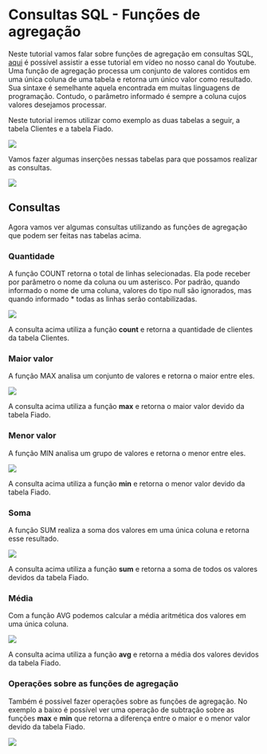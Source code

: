 # Consultas SQL - Funções de agregação

Neste tutorial vamos falar sobre funções de agregação em consultas SQL, [aqui](https://www.youtube.com/watch?v=KLeY43B9O0k) é possível assistir a esse tutorial em vídeo no nosso canal do Youtube. Uma função de agregação processa um conjunto de valores contidos em uma única coluna de uma tabela e retorna um único valor como resultado. Sua sintaxe é semelhante aquela encontrada em muitas linguagens de programação. Contudo, o parâmetro informado é sempre a coluna cujos valores desejamos processar.

Neste tutorial iremos utilizar como exemplo as duas tabelas a seguir, a tabela Clientes e a tabela Fiado.

![](https://github.com/ciencia-de-dados-pratica/GEAM-basico/blob/master/2020/Bruno-Consultas%20SQL_Fun%C3%A7%C3%B5es%20de%20agrega%C3%A7%C3%A3o/Imagens/Imagem01.png)

Vamos fazer algumas inserções nessas tabelas para que possamos realizar as consultas.

![](https://github.com/ciencia-de-dados-pratica/GEAM-basico/blob/master/2020/Bruno-Consultas%20SQL_Fun%C3%A7%C3%B5es%20de%20agrega%C3%A7%C3%A3o/Imagens/Imagem02.png)

## Consultas
Agora vamos ver algumas consultas utilizando as funções de agregação que podem ser feitas nas tabelas acima.

### Quantidade
A função COUNT retorna o total de linhas selecionadas. Ela pode receber por parâmetro o nome da coluna ou um asterisco. Por padrão, quando informado o nome de uma coluna, valores do tipo null são ignorados, mas quando informado * todas as linhas serão contabilizadas.

![](https://github.com/ciencia-de-dados-pratica/GEAM-basico/blob/master/2020/Bruno-Consultas%20SQL_Fun%C3%A7%C3%B5es%20de%20agrega%C3%A7%C3%A3o/Imagens/Imagem03.png)

A consulta acima utiliza a função **count** e retorna a quantidade de clientes da tabela Clientes.

### Maior valor
A função MAX analisa um conjunto de valores e retorna o maior entre eles.

![](https://github.com/ciencia-de-dados-pratica/GEAM-basico/blob/master/2020/Bruno-Consultas%20SQL_Fun%C3%A7%C3%B5es%20de%20agrega%C3%A7%C3%A3o/Imagens/Imagem04.png)

A consulta acima utiliza a função **max** e retorna o maior valor devido da tabela Fiado.

### Menor valor
A função MIN analisa um grupo de valores e retorna o menor entre eles.

![](https://github.com/ciencia-de-dados-pratica/GEAM-basico/blob/master/2020/Bruno-Consultas%20SQL_Fun%C3%A7%C3%B5es%20de%20agrega%C3%A7%C3%A3o/Imagens/Imagem05.png)

A consulta acima utiliza a função **min** e retorna o menor valor devido da tabela Fiado.

### Soma
A função SUM realiza a soma dos valores em uma única coluna e retorna esse resultado.

![](https://github.com/ciencia-de-dados-pratica/GEAM-basico/blob/master/2020/Bruno-Consultas%20SQL_Fun%C3%A7%C3%B5es%20de%20agrega%C3%A7%C3%A3o/Imagens/Imagem06.png)

A consulta acima utiliza a função **sum** e retorna a soma de todos os valores devidos da tabela Fiado.

### Média
Com a função AVG podemos calcular a média aritmética dos valores em uma única coluna. 

![](https://github.com/ciencia-de-dados-pratica/GEAM-basico/blob/master/2020/Bruno-Consultas%20SQL_Fun%C3%A7%C3%B5es%20de%20agrega%C3%A7%C3%A3o/Imagens/Imagem07.png)

A consulta acima utiliza a função **avg** e retorna a média dos valores devidos da tabela Fiado.

### Operações sobre as funções de agregação

Também é possível fazer operações sobre as funções de agregação. No exemplo a baixo é possível ver uma operação de subtração sobre as funções **max** e **min** que retorna a diferença entre o maior e o menor valor devido da tabela Fiado.

![](https://github.com/ciencia-de-dados-pratica/GEAM-basico/blob/master/2020/Bruno-Consultas%20SQL_Fun%C3%A7%C3%B5es%20de%20agrega%C3%A7%C3%A3o/Imagens/Imagem08.png)
